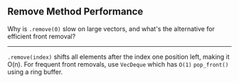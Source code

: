 ## Remove Method Performance

Why is `.remove(0)` slow on large vectors, and what's the alternative for efficient front removal?

---

`.remove(index)` shifts all elements after the index one position left, making it O(n). For frequent front removals, use `VecDeque` which has `O(1)` `pop_front()` using a ring buffer.

